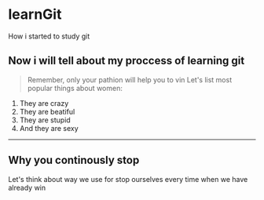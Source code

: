 # learnGit
How i started to study git

## Now i will tell about my proccess of learning git
> Remember, only your pathion will help you to vin
Let's list most popular things about women:
1. They are crazy
2. They are beatiful
3. They are stupid
4. And they are sexy

---

## Why you continously stop
Let's think about way we use for stop ourselves every time when we have already win

